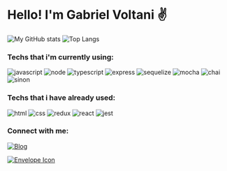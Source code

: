 # Hello! I'm Gabriel Voltani ✌️

![My GitHub stats](https://github-readme-stats.vercel.app/api?username=gabrielvoltani&theme=apprentice&show_icons=true)
![Top Langs](https://github-readme-stats.vercel.app/api/top-langs/?username=gabrielvoltani)


### Techs that i'm currently using:

![javascript](https://img.shields.io/badge/JavaScript-F7DF1E?style=for-the-badge&logo=javascript&logoColor=black)
![node](https://img.shields.io/badge/Node.js-43853D?style=for-the-badge&logo=node.js&logoColor=white)
![typescript](https://img.shields.io/badge/TypeScript-007ACC?style=for-the-badge&logo=typescript&logoColor=white)
![express](https://img.shields.io/badge/Express.js-404D59?style=for-the-badge)
![sequelize](https://img.shields.io/badge/sequelize-323330?style=for-the-badge&logo=sequelize&logoColor=blue)
![mocha](https://img.shields.io/badge/mocha.js-323330?style=for-the-badge&logo=mocha&logoColor=Brown)
![chai](https://img.shields.io/badge/chai.js-323330?style=for-the-badge&logo=chai&logoColor=red)
![sinon](https://img.shields.io/badge/sinon.js-323330?style=for-the-badge&logo=sinon)


### Techs that i have already used:

![html](https://img.shields.io/badge/HTML-239120?style=for-the-badge&logo=html5&logoColor=white)
![css](https://img.shields.io/badge/CSS-239120?&style=for-the-badge&logo=css3&logoColor=white)
![redux](https://img.shields.io/badge/Redux-593D88?style=for-the-badge&logo=redux&logoColor=white)
![react](https://img.shields.io/badge/React-20232A?style=for-the-badge&logo=react&logoColor=61DAFB)
![jest](https://img.shields.io/badge/Jest-323330?style=for-the-badge&logo=Jest&logoColor=white)

### Connect with me: 

[![Blog](https://img.shields.io/badge/LinkedIn-0077B5?style=for-the-badge&logo=linkedin&logoColor=white)](https://www.linkedin.com/in/gabrielvoltani/)

[![Envelope Icon](https://img.shields.io/badge/Email-Me-red?style=flat-square&logo=gmail)](mailto:gabriel.voltani@gmail.com)


 
